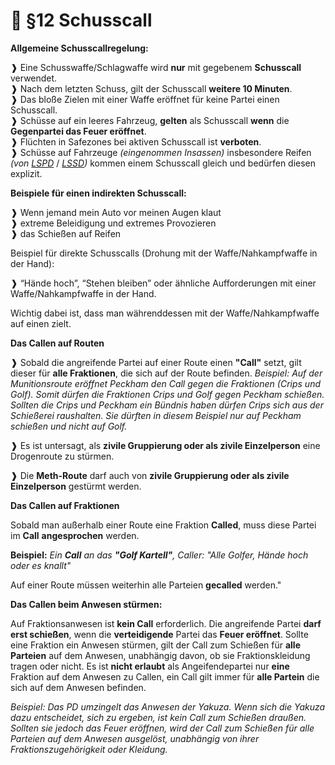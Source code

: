 # 🔫 §12 Schusscall

**Allgemeine Schusscallregelung:**

❱ Eine Schusswaffe/Schlagwaffe wird **nur** mit gegebenem **Schusscall** verwendet.\
❱ Nach dem letzten Schuss, gilt der Schusscall **weitere 10 Minuten**.\
❱ Das bloße Zielen mit einer Waffe eröffnet für keine Partei einen Schusscall.\
❱ Schüsse auf ein leeres Fahrzeug, **gelten** als Schusscall **wenn** die **Gegenpartei das Feuer eröffnet**.\
❱ Flüchten in Safezones bei aktiven Schusscall ist **verboten**.\
❱ Schüsse auf Fahrzeuge _(eingenommen Insassen)_ insbesondere Reifen _(von_ [_LSPD_](../../fraktionen/lspd.md) / [_LSSD_](../../fraktionen/lssd.md)_)_ kommen einem Schusscall gleich und bedürfen diesen explizit.

**Beispiele für einen indirekten Schusscall:**

❱ Wenn jemand mein Auto vor meinen Augen klaut\
❱ extreme Beleidigung und extremes Provozieren\
❱ das Schießen auf Reifen

Beispiel für direkte Schusscalls (Drohung mit der Waffe/Nahkampfwaffe in der Hand):

❱ “Hände hoch”, “Stehen bleiben” oder ähnliche Aufforderungen mit einer Waffe/Nahkampfwaffe in der Hand.

Wichtig dabei ist, dass man währenddessen mit der Waffe/Nahkampfwaffe auf einen zielt.

**Das Callen auf Routen**

❱ Sobald die angreifende Partei auf einer Route einen **"Call"** setzt, gilt dieser für **alle Fraktionen**, die sich auf der Route befinden.
_Beispiel: Auf der Munitionsroute eröffnet Peckham den Call gegen die Fraktionen (Crips und Golf). Somit dürfen die Fraktionen Crips und Golf gegen Peckham schießen._
_Sollten die Crips und Peckham ein Bündnis haben dürfen Crips sich aus der Schießerei raushalten. Sie dürften in diesem Beispiel nur auf Peckham schießen und nicht auf Golf._

❱ Es ist untersagt, als **zivile Gruppierung oder als zivile Einzelperson** eine Drogenroute zu stürmen.

❱ Die **Meth-Route** darf auch von **zivile Gruppierung oder als zivile Einzelperson** gestürmt werden.

**Das Callen auf Fraktionen**

Sobald man außerhalb einer Route eine Fraktion **Called**, muss diese Partei im **Call** **angesprochen** werden.

**Beispiel:** _Ein **Call** an das **"Golf Kartell"**, Caller: "Alle Golfer, Hände hoch oder es knallt"_

Auf einer Route müssen weiterhin alle Parteien **gecalled** werden."

**Das Callen beim Anwesen stürmen:**

Auf Fraktionsanwesen ist **kein Call** erforderlich. Die angreifende Partei **darf erst schießen**, wenn die **verteidigende** Partei das **Feuer eröffnet**. Sollte eine Fraktion ein Anwesen stürmen, gilt der Call zum Schießen für **alle Parteien** auf dem Anwesen, unabhängig davon, ob sie Fraktionskleidung tragen oder nicht. Es ist **nicht erlaubt** als Angeifendepartei nur **eine** Fraktion auf dem Anwesen zu Callen, ein Call gilt immer für **alle Partein** die sich auf dem Anwesen befinden.

_Beispiel: Das PD umzingelt das Anwesen der Yakuza. Wenn sich die Yakuza dazu entscheidet, sich zu ergeben, ist kein Call zum Schießen draußen. Sollten sie jedoch das Feuer eröffnen, wird der Call zum Schießen für alle Parteien auf dem Anwesen ausgelöst, unabhängig von ihrer Fraktionszugehörigkeit oder Kleidung._

